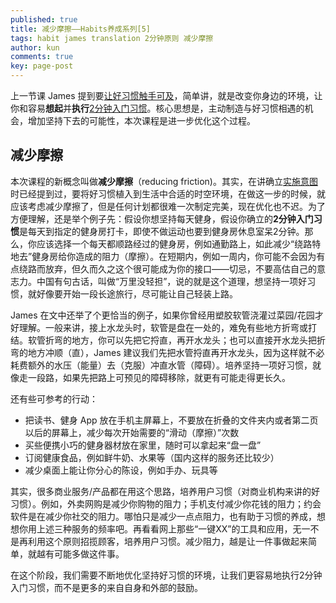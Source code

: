 ```yaml
---
published: true
title: 减少摩擦——Habits养成系列[5]
tags: habit james translation 2分钟原则 减少摩擦
author: kun
comments: true
key: page-post
---
```

上一节课 James 提到要[让好习惯触手可及](https://37weekly.com/2022/04/12/30-days-to-better-habits.html)，简单讲，就是改变你身边的环境，让你和容易**想起**并**执行**[2分钟入门习惯](https://37weekly.com/2022/04/07/30-days-to-better-habit-2.html)。核心思想是，主动制造与好习惯相遇的机会，增加坚持下去的可能性，本次课程是进一步优化这个过程。

## 减少摩擦

本次课程的新概念叫做**减少摩擦**（reducing friction)。其实，在讲确立[实施意图](https://37weekly.com/2022/04/08/30-days-to-better-habits-3.html)时已经提到过，要将好习惯植入到生活中合适的时空环境，在做这一步的时候，就应该考虑减少摩擦了，但是任何计划都很难一次制定完美，现在优化也不迟。为了方便理解，还是举个例子先：假设你想坚持每天健身，假设你确立的**2分钟入门习惯**是每天到指定的健身房打卡，即使不做运动也要到健身房休息室呆2分钟。那么，你应该选择一个每天都顺路经过的健身房，例如通勤路上，如此减少“绕路特地去”健身房给你造成的阻力（摩擦）。在短期内，例如一周内，你可能不会因为有点绕路而放弃，但久而久之这个很可能成为你的接口——切忌，不要高估自己的意志力。中国有句古话，叫做“万里没轻担”，说的就是这个道理，想坚持一项好习惯，就好像要开始一段长途旅行，尽可能让自己轻装上路。

James 在文中还举了个更恰当的例子，如果你曾经用塑胶软管浇灌过菜园/花园才好理解。一般来讲，接上水龙头时，软管是盘在一处的，难免有些地方折弯或打结。软管折弯的地方，你可以先把它捋直，再开水龙头；也可以直接开水龙头把折弯的地方冲顺（直），James 建议我们先把水管捋直再开水龙头，因为这样就不必耗费额外的水压（能量）去（克服）冲直水管（障碍）。培养坚持一项好习惯，就像走一段路，如果先把路上可预见的障碍移除，就更有可能走得更长久。

还有些可参考的行动：
- 把读书、健身 App 放在手机主屏幕上，不要放在折叠的文件夹内或者第二页以后的屏幕上，减少每次开始需要的“滑动（摩擦）”次数
- 买些便携小巧的健身器材放在家里，随时可以拿起来“盘一盘”
- 订阅健康食品，例如鲜牛奶、水果等（国内这样的服务还比较少）
- 减少桌面上能让你分心的陈设，例如手办、玩具等

其实，很多商业服务/产品都在用这个思路，培养用户习惯（对商业机构来讲的好习惯）。例如，外卖网购是减少你购物的阻力；手机支付减少你花钱的阻力；约会软件是在减少你社交的阻力。哪怕只是减少一点点阻力，也有助于习惯的养成，想想你用上述三种服务的频率吧。再看看网上那些“一键XX”的工具和应用，无一不是再利用这个原则招揽顾客，培养用户习惯。减少阻力，越是让一件事做起来简单，就越有可能多做这件事。

在这个阶段，我们需要不断地优化坚持好习惯的环境，让我们更容易地执行2分钟入门习惯，而不是更多的来自自身和外部的鼓励。

